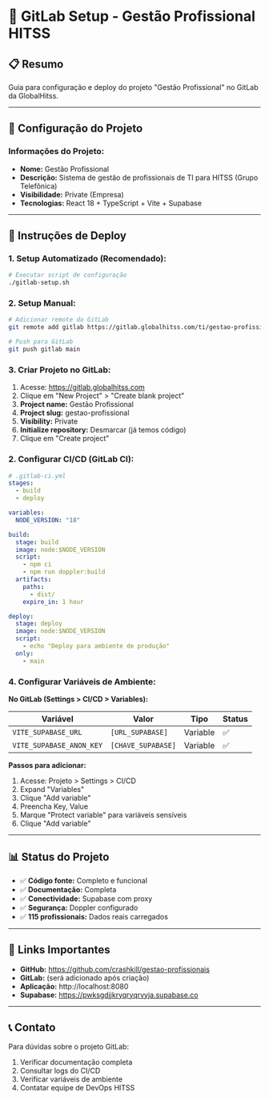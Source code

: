 # 🦊 GitLab Setup - Gestão Profissional HITSS

## 📋 **Resumo**

Guia para configuração e deploy do projeto "Gestão Profissional" no GitLab da GlobalHitss.

---

## 🔧 **Configuração do Projeto**

### **Informações do Projeto:**
- **Nome:** Gestão Profissional
- **Descrição:** Sistema de gestão de profissionais de TI para HITSS (Grupo Telefônica)
- **Visibilidade:** Private (Empresa)
- **Tecnologias:** React 18 + TypeScript + Vite + Supabase

---

## 🚀 **Instruções de Deploy**

### **1. Setup Automatizado (Recomendado):**
```bash
# Executar script de configuração
./gitlab-setup.sh
```

### **2. Setup Manual:**
```bash
# Adicionar remote do GitLab
git remote add gitlab https://gitlab.globalhitss.com/ti/gestao-profissional.git

# Push para GitLab
git push gitlab main
```

### **3. Criar Projeto no GitLab:**
1. Acesse: https://gitlab.globalhitss.com
2. Clique em "New Project" > "Create blank project"
3. **Project name:** Gestão Profissional
4. **Project slug:** gestao-profissional
5. **Visibility:** Private
6. **Initialize repository:** Desmarcar (já temos código)
7. Clique em "Create project"

### **2. Configurar CI/CD (GitLab CI):**
```yaml
# .gitlab-ci.yml
stages:
  - build
  - deploy

variables:
  NODE_VERSION: "18"

build:
  stage: build
  image: node:$NODE_VERSION
  script:
    - npm ci
    - npm run doppler:build
  artifacts:
    paths:
      - dist/
    expire_in: 1 hour

deploy:
  stage: deploy
  image: node:$NODE_VERSION
  script:
    - echo "Deploy para ambiente de produção"
  only:
    - main
```

### **4. Configurar Variáveis de Ambiente:**

**No GitLab (Settings > CI/CD > Variables):**

| Variável | Valor | Tipo | Status |
|----------|-------|------|--------|
| `VITE_SUPABASE_URL` | `[URL_SUPABASE]` | Variable | ✅ |
| `VITE_SUPABASE_ANON_KEY` | `[CHAVE_SUPABASE]` | Variable | ✅ |

**Passos para adicionar:**
1. Acesse: Projeto > Settings > CI/CD
2. Expand "Variables"
3. Clique "Add variable"
4. Preencha Key, Value
5. Marque "Protect variable" para variáveis sensíveis
6. Clique "Add variable"

---

## 📊 **Status do Projeto**

- ✅ **Código fonte:** Completo e funcional
- ✅ **Documentação:** Completa
- ✅ **Conectividade:** Supabase com proxy
- ✅ **Segurança:** Doppler configurado
- ✅ **115 profissionais:** Dados reais carregados

---

## 🔗 **Links Importantes**

- **GitHub:** https://github.com/crashkill/gestao-profissionais
- **GitLab:** (será adicionado após criação)
- **Aplicação:** http://localhost:8080
- **Supabase:** https://pwksgdjjkryqryqrvyja.supabase.co

---

## 📞 **Contato**

Para dúvidas sobre o projeto GitLab:
1. Verificar documentação completa
2. Consultar logs do CI/CD
3. Verificar variáveis de ambiente
4. Contatar equipe de DevOps HITSS 